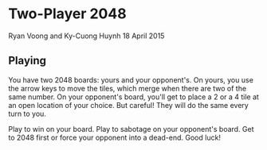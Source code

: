 # Two-Player 2048 
Ryan Voong and Ky-Cuong Huynh
18 April 2015


## Playing 

You have two 2048 boards: yours and your opponent's. 
On yours, you use the arrow keys to move the tiles, 
which merge when there are two of the same number. 
On your opponent's board, you'll get to place a 2 or a
4 tile at an open location of your choice. But careful! 
They will do the same every turn to you. 

Play to win on your board. Play to sabotage on your opponent's
board. Get to 2048 first or force your opponent into a dead-end.
Good luck!






